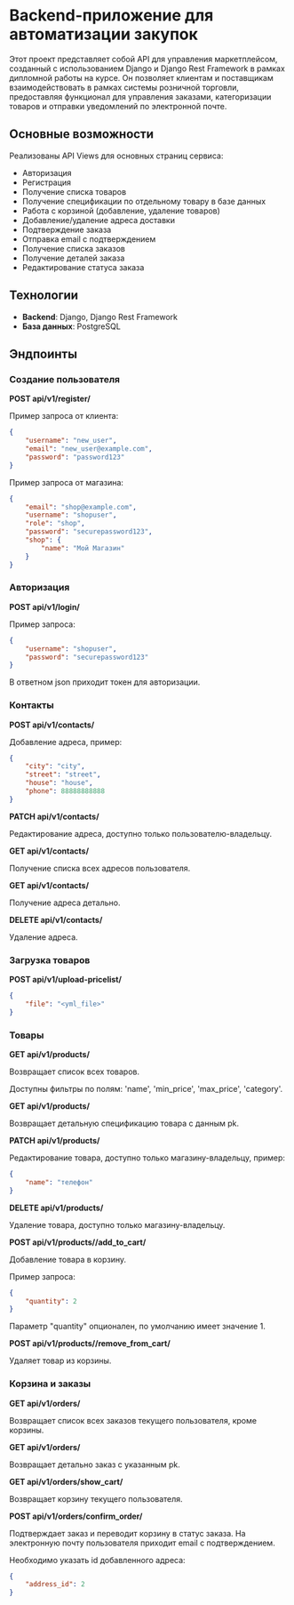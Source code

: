 # Backend-приложение для автоматизации закупок

Этот проект представляет собой API для управления маркетплейсом, созданный с использованием Django и Django Rest Framework в рамках дипломной работы на курсе. 
Он позволяет клиентам и поставщикам взаимодействовать в рамках системы розничной торговли, предоставляя функционал для управления заказами, категоризации товаров и отправки уведомлений по электронной почте.

## Основные возможности

Реализованы API Views для основных страниц сервиса:
- Авторизация
- Регистрация
- Получение списка товаров
- Получение спецификации по отдельному товару в базе данных
- Работа с корзиной (добавление, удаление товаров)
- Добавление/удаление адреса доставки
- Подтверждение заказа
- Отправка email c подтверждением
- Получение списка заказов
- Получение деталей заказа
- Редактирование статуса заказа

## Технологии

- **Backend**: Django, Django Rest Framework
- **База данных**: PostgreSQL

## Эндпоинты

### Создание пользователя

**POST api/v1/register/**

Пример запроса от клиента:

```json
{
    "username": "new_user",
    "email": "new_user@example.com",
    "password": "password123"
}
```

Пример запроса от магазина:

```json
{
    "email": "shop@example.com",
    "username": "shopuser",
    "role": "shop",
    "password": "securepassword123",
    "shop": {
        "name": "Мой Магазин"
    }
}
```

### Авторизация

**POST api/v1/login/**

Пример запроса:

```json
{
    "username": "shopuser",
    "password": "securepassword123"
}
```

В ответном json приходит токен для авторизации.

### Контакты

**POST api/v1/contacts/**

Добавление адреса, пример:

```json
{
    "city": "city",
    "street": "street",
    "house": "house",
    "phone": 88888888888
}
```

**PATCH api/v1/contacts/<pk>**

Редактирование адреса, доступно только пользователю-владельцу.

**GET api/v1/contacts/**

Получение списка всех адресов пользователя.

**GET api/v1/contacts/<pk>**

Получение адреса детально.

**DELETE api/v1/contacts/<pk>**

Удаление адреса.

### Загрузка товаров

**POST api/v1/upload-pricelist/**

```json
{
    "file": "<yml_file>"
}
```

### Товары

**GET api/v1/products/**

Возвращает список всех товаров.

Доступны фильтры по полям: 'name', 'min_price', 'max_price', 'category'.

**GET api/v1/products/<pk>**

Возвращает детальную спецификацию товара с данным pk.

**PATCH api/v1/products/<pk>**

Редактирование товара, доступно только магазину-владельцу, пример:

```json
{
    "name": "телефон"
}
```

**DELETE api/v1/products/<pk>**

Удаление товара, доступно только магазину-владельцу.

**POST api/v1/products/<pk>/add_to_cart/**

Добавление товара в корзину.

Пример запроса:

```json
{
    "quantity": 2
}
```
Параметр "quantity" опционален, по умолчанию имеет значение 1.

**POST api/v1/products/<pk>/remove_from_cart/**

Удаляет товар из корзины.

### Корзина и заказы

**GET api/v1/orders/**

Возвращает список всех заказов текущего пользователя, кроме корзины.

**GET api/v1/orders/<pk>**

Возвращает детально заказ с указанным pk.

**GET api/v1/orders/show_cart/**

Возвращает корзину текущего пользователя.

**POST api/v1/orders/confirm_order/**

Подтверждает заказ и переводит корзину в статус заказа. На электронную почту пользователя приходит email с подтверждением.

Необходимо указать id добавленного адреса:

```json
{
    "address_id": 2
}
```

